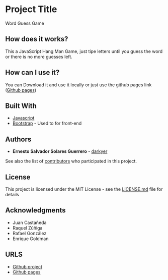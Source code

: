 # Project Title

Word Guess Game

## How does it works?

This a JavaScript Hang Man Game, just tipe letters until you guess the word or there is no more guesses left.

## How can I use it?

You can Download it and use it locally or just use the github pages link ([Github pages](https://darkyer.github.io/Word-Guess-Game/))

## Built With

* [Javascript](https://www.javascript.com/)
* [Bootstrap](https://getbootstrap.com/) - Used to for front-end

## Authors

* **Ernesto Salvador Solares Guerrero** - [darkyer](https://github.com/darkyer)

See also the list of [contributors](https://github.com/darkyer/Word-Guess-Game/contributors) who participated in this project.

## License

This project is licensed under the MIT License - see the [LICENSE.md](LICENSE.md) file for details

## Acknowledgments

* Juan Castañeda
* Raquel Zúñiga
* Rafael González
* Enrique Goldman

## URLS

* [Github project](https://github.com/darkyer/Word-Guess-Game)
* [Github pages](https://darkyer.github.io/Word-Guess-Game/)